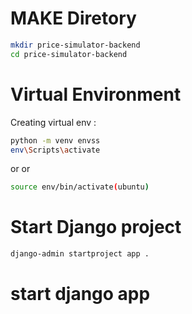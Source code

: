 # MAKE Diretory

```bash
mkdir price-simulator-backend
cd price-simulator-backend

```

# Virtual Environment

Creating virtual env :

```bash
python -m venv envss
env\Scripts\activate
```

or
or

```bash
source env/bin/activate(ubuntu)
```

# Start Django project

```bash
django-admin startproject app .
```

# start django app
